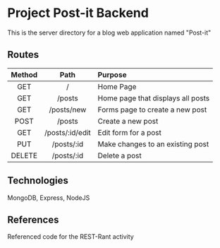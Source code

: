 # Project Post-it Backend 

This is the server directory for a blog web application named "Post-it"

## Routes

| Method | Path  | Purpose |
| :---:  | :---: |  :---  |
| GET | /  | Home Page |
| GET | /posts | Home page that displays all posts |
| GET | /posts/new | Forms page to create a new post |
| POST | /posts  | Create a new post |
| GET | /posts/:id/edit  | Edit form for a post |
| PUT | /posts/:id  | Make changes to an existing post |
| DELETE | /posts/:id  | Delete a post |


## Technologies

MongoDB, Express, NodeJS

## References

Referenced code for the REST-Rant activity